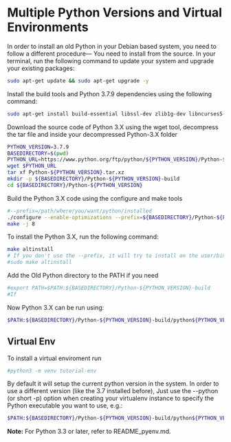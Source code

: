 # Multiple Python Versions and Virtual Environments

<par>
In order to install an old Python  in your Debian based system, you need to follow a different procedure— You need to install from the source.
In your terminal, run the following command to update your system and upgrade your existing packages:
</par>

```bash
sudo apt-get update && sudo apt-get upgrade -y
```
<par>
Install the build tools and Python 3.7.9 dependencies using the following command:
</par>

```bash
sudo apt-get install build-essential libssl-dev zlib1g-dev libncurses5-dev libncursesw5-dev libreadline-dev libsqlite3-dev libgdbm-dev libdb5.3-dev libbz2-dev libexpat1-dev liblzma-dev tk-dev libffi-dev
```
<par>
Download the source code of Python 3.X using the wget tool, decompress the tar file and inside your decompressed Python-3.X folder
</apr>

```bash
PYTHON_VERSION=3.7.9
BASEDIRECTORY=$(pwd)
PYTHON_URL=https://www.python.org/ftp/python/${PYTHON_VERSION}/Python-${PYTHON_VERSION}.tar.xz
wget $PYTHON_URL
tar xf Python-${PYTHON_VERSION}.tar.xz
mkdir -p ${BASEDIRECTORY}/Python-${PYTHON_VERSION}-build
cd ${BASEDIRECTORY}/Python-${PYTHON_VERSION}

```
<par>
Build the Python 3.X code using the configure and make tools
</par>
 
```bash
#--prefix=/path/where/you/want/python/installed
./configure --enable-optimizations --prefix=${BASEDIRECTORY}/Python-${PYTHON_VERSION}-build --cache-file=${BASEDIRECTORY}/Python-${PYTHON_VERSION}/cache-file
make -j 8
```

<par>
To install the Python 3.X, run the following command:
</par>

```bash
make altinstall
# If you don't use the --prefix, it will try to install on the user/bin, then you should use altinstall in order to evade compatibility isues
#sudo make altinstall
```
</par>
Add the Old Python directory to the PATH if you need
</par>

```bash
#export PATH=$PATH:${BASEDIRECTORY}/Python-${PYTHON_VERSION}-build
#If 
```

<par>
Now Python 3.X can be run using:
</par>

```bash
$PATH:${BASEDIRECTORY}/Python-${PYTHON_VERSION}-build/python${PYTHON_VERSION}
```

## Virtual Env
<par>
To install a virtual enviroment run
</par>

```bash
#python3 -m venv tutorial-env
```
By default it will setup the current python version in the system. In order to use a different version (like the 3.7 installed before), Just use the --python (or short -p) option when creating your virtualenv instance to specify the Python executable you want to use, e.g.:

```bash
$PATH:${BASEDIRECTORY}/Python-${PYTHON_VERSION}-build/python${PYTHON_VERSION} -m venv Name-env
```

__Note:__ For Python 3.3 or later, refer to README_pyenv.md.
